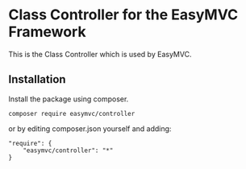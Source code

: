 # Class Controller for the EasyMVC Framework

This is the Class Controller which is used by EasyMVC.

## Installation
Install the package using composer.
```
composer require easymvc/controller
```

or by editing composer.json yourself and adding:
```
"require": {
    "easymvc/controller": "*"
}
```

